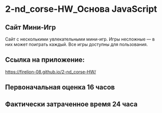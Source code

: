 # 2-nd_corse-HW_Основа JavaScript

## Сайт Мини-Игр
Сайт с несколькими увлекательными мини-игр.
Игры несложные — в них может поиграть каждый.
Все игры доступны для пользования.

## Ссылка на приложение:
https://firelion-08.github.io/2-nd_corse-HW/

## Первоначальная оценка 16 часов

## Фактически затраченное время 24 часа
